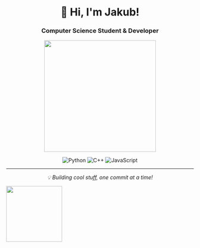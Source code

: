 <div align="center">
  <h1>👋 Hi, I'm Jakub!</h1>
  <h3>Computer Science Student & Developer</h3>
</div>

<p align="center">
  <img src="https://user-images.githubusercontent.com/74038190/212284158-e840e285-664b-44d7-b79b-e264b5e54825.gif" width="300"/>
</p>

<div align="center">
  
![Python](https://img.shields.io/badge/Python-3776AB?style=for-the-badge&logo=python&logoColor=white)
![C++](https://img.shields.io/badge/C++-00599C?style=for-the-badge&logo=cplusplus&logoColor=white)
![JavaScript](https://img.shields.io/badge/JavaScript-F7DF1E?style=for-the-badge&logo=javascript&logoColor=black)

</div>

---

<div align="center">
  <i>💡 Building cool stuff, one commit at a time!</i>
</div>

<p align="left"> 
  <img src="https://raw.githubusercontent.com/ashutosh00710/ashutosh00710/main/Assets/image/cat.gif" width="150"/>
</p>
